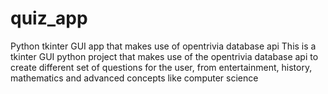 # quiz_app
Python tkinter GUI app that makes use of opentrivia database api
This is a tkinter GUI python project that makes use of the opentrivia database api to create different set of questions for the user, from entertainment, history, mathematics and advanced concepts like computer science
